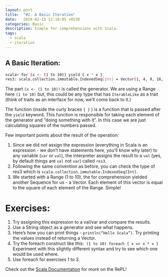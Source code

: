 ```yaml
---
layout: post
title:  "#2. A Basic Iteration"
date:   2018-02-15 12:18:05 +0530
categories: Basic
description: Simple for comprehensions with Scala.
tags:
  - scala
  - iteration
---
```


## A Basic Iteration:

``` sh
scala> for (x <- (1 to 10)) yield { x * x }
res3: scala.collection.immutable.IndexedSeq[Int] = Vector(1, 4, 9, 16, 25, 36, 49, 64, 81, 100)

```

The part `(x <- (1 to 10))` is called the generator. We are using a Range here `(1 to 10)` but, this could be any type that has `IterableLike` as a trait (think of traits as an interface for now, we’ll come back to it.)

The function (inside the curly braces `{ }` ) is a function that is passed after the `yield` keyword. This function is responsible for taking each element of the generator and “doing something with it”. In this case we are just calculating squares of the numbers passed.

Few important points about the result of the operation:
1. Since we did not assign the expression (everything in Scala is an expression - we don’t have statements here, you’ll know why later) to any variable (`var` or `val`), the interpreter assigns the result to a `val` (yes, by default things are `val` not `var`) called `res3`.
2. Following the same convention as before, you can check the type of res3 which is `scala.collection.immutable.IndexedSeq[Int]`.
3. We started with a Range (1 to 10), the for comprehension yielded another Sequence for us - a Vector. Each element of this vector is equal to the square of each element of the Range. Simple!

# Exercises:
1. Try assigning this expression to a val/var and compare the results.
2. Use a String object as a generator and see what happens.
3. Here’s how you can print things - `println(“Hello Scala”)`. Try printing the values instead of returning a Vector.
4. Try the foreach construct like this:` (1 to 10) foreach { x => x * x }` Experiment with this slightly different syntax and try to see which one would be used where.
5. Use foreach for exercises 1 to 3.

Check out the [Scala Documentation][scala-docs] for more on the RePL!

[scala-docs]: https://docs.scala-lang.org/overviews/repl/overview.html
